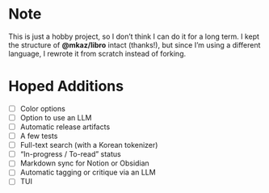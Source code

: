 # Note

This is just a hobby project, so I don’t think I can do it for a long term. I
kept the structure of **@mkaz/libro** intact (thanks!), but since I’m using a
different language, I rewrote it from scratch instead of forking.

# Hoped Additions

- [ ] Color options
- [ ] Option to use an LLM
- [ ] Automatic release artifacts
- [ ] A few tests
- [ ] Full-text search (with a Korean tokenizer)
- [ ] “In-progress / To-read” status
- [ ] Markdown sync for Notion or Obsidian
- [ ] Automatic tagging or critique via an LLM
- [ ] TUI
